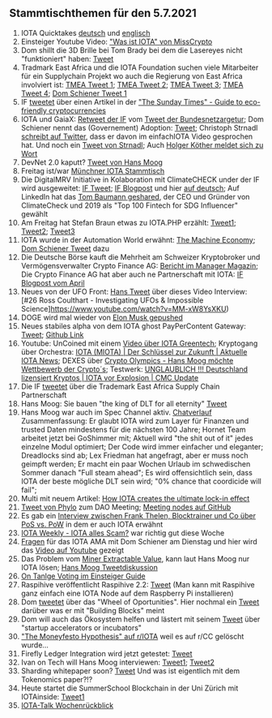 ## Stammtischthemen für den 5.7.2021

1. IOTA Quicktakes [deutsch](https://www.youtube.com/watch?v=cmrqZjshai8) und [englisch](https://www.youtube.com/watch?v=uF3P8ZiYmTE)
2. Einsteiger Youtube Video: ["Was ist IOTA" von MissCrypto](https://www.youtube.com/watch?v=9PCvLcCjqbs)
3. Dom shillt die 3D Brille bei Tom Brady bei dem die Lasereyes nicht "funktioniert" haben: [Tweet](https://twitter.com/DomSchiener/status/1409806175068098564?s=20)
4. Tradmark East Africa und die IOTA Foundation suchen viele Mitarbeiter für ein Supplychain Projekt wo auch die Regierung von East Africa involviert ist: [TMEA Tweet 1](https://twitter.com/TradeMarkEastA/status/1409864699454312450?s=20); [TMEA Tweet 2](https://twitter.com/TradeMarkEastA/status/1409864707608092672?s=20); [TMEA Tweet 3](https://twitter.com/TradeMarkEastA/status/1409863494846062594?s=20); [TMEA Tweet 4](https://twitter.com/TradeMarkEastA/status/1409863501653417984?s=20); [Dom Schiener Tweet 1](https://twitter.com/DomSchiener/status/1409849187026587650?s=20)
5. IF [tweetet](https://twitter.com/iota/status/1409825229011050519?s=20) über einen Artikel in der ["The Sunday Times" - Guide to eco-friendly cryptocurrencies](https://www.thetimes.co.uk/money-mentor/article/eco-friendly-cryptocurrencies/)
6. IOTA und GaiaX: [Retweet der IF](https://twitter.com/iota/status/1410181163373805573?s=20) vom [Tweet der Bundesnetzargetur](https://twitter.com/bnetza/status/1410143084181065732?s=20); Dom Schiener nennt das (Governement) Adoption: [Tweet](https://twitter.com/DomSchiener/status/1410185144691011586?s=20); Christoph Strnadl [schreibt auf Twitter](https://twitter.com/archimate/status/1410187129230086148?s=20), dass er davon im einfachIOTA Video gesprochen hat. Und noch ein [Tweet von Strnadl](https://twitter.com/archimate/status/1410152775439224833?s=20); Auch [Holger Köther meldet sich zu Wort](https://twitter.com/HolgerKoether/status/1410188867613888513?s=20)
7. DevNet 2.0 kaputt? [Tweet von Hans Moog](https://twitter.com/hus_qy/status/1410187917704765440?s=20)
8. Freitag ist/war [Münchner IOTA Stammtisch](https://www.meetup.com/de-DE/IOTA-Muc/events/hnbdlsycckbhb/)
9. Die DigitalMRV Initiative in Kolaboration mit ClimateCHECK under der IF wird ausgeweitet: [IF Tweet](https://twitter.com/iota/status/1410266995111702532?s=20); [IF Blogpost](https://blog.iota.org/climatecheck-and-the-iota-foundation-strengthen-their-collaboration-to-increase-trust-in-esg-data/) und hier [auf deutsch](https://iota-einsteiger-guide.de/iota-biodigester-projekt.html); Auf LinkedIn hat das [Tom Baumann geshared](https://www.linkedin.com/pulse/climatecheck-iota-deploy-next-generation-digitalmrv-ghg-baumann-%25E5%258C%2585%25E8%25AD%25BD%25E6%2596%2587/), der CEO und Gründer von ClimateCheck und 2019 als "Top 100 Fintech for SDG Influencer" gewählt
10. Am Freitag hat Stefan Braun etwas zu IOTA.PHP erzählt: [Tweet1](https://twitter.com/IOTAphp/status/1410215425770758151?s=20); [Tweet2](https://twitter.com/IOTAphp/status/1410154612561154051?s=20); [Tweet3](https://twitter.com/IOTAphp/status/1410524977972006917?s=20)
11. IOTA wurde in der Automation World erwähnt: [The Machine Economy](https://www.automationworld.com/Take5/video/21521503/machinetomachine-transactions-in-an-ecommerce-marketplace-take-five-with-automation-world?utm_source=Twitter&utm_medium=Social&utm_campaign=take5_062521); [Dom Schiener Tweet](https://twitter.com/DomSchiener/status/1410222116235001856?s=20) dazu
12. Die Deutsche Börse kauft die Mehrheit am Schweizer Kryptobroker und Vermögensverwalter Crypto Finance AG: [Bericht im Manager Magazin](https://www.manager-magazin.de/unternehmen/tech/bitoin-und-co-deutsche-boerse-kauft-mehrheit-an-crypto-finance-ag-a-4f13a7eb-3115-4cd1-9e8b-0a9162587d30); Die Crypto Finance AG hat aber auch ne Partnerschaft mit IOTA: [IF Blogpost vom April](https://blog.iota.org/crypto-finance-ag-and-iota/)
13. Neues von der UFO Front: [Hans Tweet](https://twitter.com/hus_qy/status/1410735901584494595?s=20) über dieses Video Interview: [#26 Ross Coulthart - Investigating UFOs & Impossible Science]https://www.youtube.com/watch?v=MM-xW8YsXKU)
14. DOGE wird mal wieder von [Elon Musk gepushed](https://twitter.com/elonmusk/status/1410529698497630212?s=20)
15. Neues stabiles alpha von dem IOTA ghost PayPerContent Gateway: [Tweet](https://twitter.com/KIT_strong_WING/status/1410540669295382530?s=20); [Github Link](https://github.com/F-Node-Karlsruhe/ghost-iota-pay)
16. Youtube: UnCoined mit einem [Video über IOTA Greentech](https://youtu.be/ODtF-BzRG00); Kryptogang über Orchestra: [IOTA (MIOTA) | Der Schlüssel zur Zukunft | Aktuelle IOTA News](https://www.youtube.com/watch?v=O1X3ZyIBCLw); DEXES über [Crypto Olympics - Hans Moog möchte Wettbewerb der Crypto´s](https://www.youtube.com/watch?v=KrIgcF7f8Xg); Testwerk: [UNGLAUBLICH !!! Deutschland lizensiert Kryptos | IOTA vor Explosion | CMC Update](https://www.youtube.com/watch?v=19JPOEvxA9c)
17. Die IF [tweetet](https://twitter.com/iota/status/1410584081612558342?s=20) über die Trademark East Africa Supply Chain Partnerschaft
18. Hans Moog: Sie bauen "the king of DLT for all eternity" [Tweet](https://twitter.com/hus_qy/status/1410594592064380936?s=20)
19. Hans Moog war auch im Spec Channel aktiv. [Chatverlauf](https://iotatalk.org/hans-on-spec.html) Zusammenfassung: Er glaubt IOTA wird zum Layer für Finanzen und trusted Daten mindestens für die nächsten 100 Jahre; Hornet Team arbeitet jetzt bei GoShimmer mit; Aktuell wird "the shit out of it" jedes einzelne Modul optimiert; Der Code wird immer einfacher und eleganter; Dreadlocks sind ab; Lex Friedman hat angefragt, aber er muss noch geimpft werden; Er macht ein paar Wochen Urlaub im schwedischen Sommer danach "Full steam ahead"; Es wird offensichtlich sein, dass IOTA der beste mögliche DLT sein wird; "0% chance that coordicide will fail"; 
20. Multi mit neuem Artikel: [How IOTA creates the ultimate lock-in effect](https://multifolio.medium.com/how-iota-creates-the-ultimate-lock-in-effect-983378d34056)
21. [Tweet von Phylo](https://twitter.com/Phylo79288735/status/1410967271544029185?s=19) zum DAO Meeting; [Meeting nodes auf GitHub](https://github.com/iota-community/Community-Governance/blob/main/meetings/notes_01.07.md)
22. Es gab ein [Interview zwischen Frank Thelen, Blocktrainer und Co über PoS vs. PoW](https://www.youtube.com/watch?v=Qo9ee-QLvuE&t=814s) in dem er auch IOTA erwähnt
23. [IOTA Weekly - IOTA alles Scam?](https://www.youtube.com/watch?v=w8AnoXkOhJ8) war richtig gut diese Woche
24. [Fragen](https://www.reddit.com/r/Iota/comments/oc7r2b/ama_with_dominik_schiener_06072021/) für das IOTA AMA mit Dom Schiener am Dienstag und hier wird das [Video auf Youtube](https://www.youtube.com/watch?v=wfS0WXqWShk) gezeigt
25. Das Problem vom [Miner Extractable Value](https://www.youtube.com/watch?v=Wd0at2Pu6xY), kann laut Hans Moog nur IOTA lösen; [Hans Moog Tweetdiskussion](https://twitter.com/hus_qy/status/1411384333785612290?s=20)
26. [On Tanlge Voting im Einsteiger Guide](https://iota-einsteiger-guide.de/iota-on-tangle-voting-multiverse.html)
27. Raspihive veröffentlicht Raspihive 2.2: [Tweet](https://twitter.com/raspihive/status/1411253654179520516?s=19) (Man kann mit Raspihive ganz einfach eine IOTA Node auf dem Raspberry Pi installieren)
28. Dom [tweetet](https://twitter.com/DomSchiener/status/1411610404963459074?s=20) über das "Wheel of Oportunities". Hier nochmal ein [Tweet](https://twitter.com/DomSchiener/status/1411722678944382983?s=20) darüber was er mit "Building Blocks" meint
29. Dom will auch das Ökosystem helfen und lästert mit seinem [Tweet](https://twitter.com/DomSchiener/status/1410941256566464516?s=20) über "startup accelerators or incubators"
30. ["The Moneyfesto Hypothesis" auf r/IOTA](https://www.reddit.com/r/Iota/comments/odejqy/the_moneyfesto_hypothesis_crosspost_because_after/) weil es auf r/CC gelöscht wurde...
31. Firefly Ledger Integration wird jetzt getestet: [Tweet](https://twitter.com/iota/status/1411596149190967296)
32. Ivan on Tech will Hans Moog interviewen: [Tweet1](https://twitter.com/IvanOnTech/status/1411606010318438402?s=20); [Tweet2](https://twitter.com/IvanOnTech/status/1411606581532368901?s=19)
33. Sharding whitepaper soon? [Tweet](https://twitter.com/hus_qy/status/1410698364224741382?s=20) Und was ist eigentlich mit dem Tokenomics paper?!?
34. Heute startet die SummerSchool Blockchain in der Uni Zürich mit IOTAinside: [Tweet1](https://twitter.com/uzh_blockchain/status/1380105871498346497?s=20)
35. [IOTA-Talk Wochenrückblick](https://www.iota-talk.com/index.php?article-amp/95-wochenr%C3%BCckblick-vom-28-juni-bis-3-juli-2021/&article%2F95-wochenr%C3%BCckblick-vom-28-juni-bis-3-juli-2021%2F=&__twitter_impression=true)
